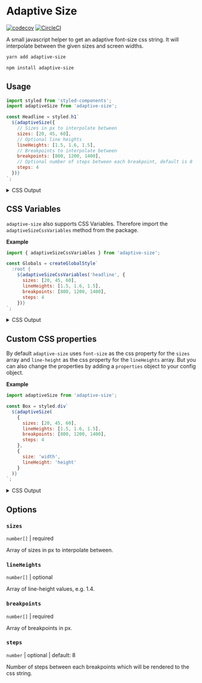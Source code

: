 # Adaptive Size

[![codecov](https://codecov.io/gh/jeslage/adaptive-size/branch/master/graph/badge.svg?token=TJJFPD677O)](https://codecov.io/gh/jeslage/adaptive-size)
[![CircleCI](https://circleci.com/gh/jeslage/adaptive-size.svg?style=shield)](https://circleci.com/gh/jeslage/adaptive-size)

A small javascript helper to get an adaptive font-size css string. It will interpolate between the given sizes and screen widths.

```bash
yarn add adaptive-size

npm install adaptive-size
```

## Usage

```js
import styled from 'styled-components';
import adaptiveSize from 'adaptive-size';

const Headline = styled.h1`
  ${adaptiveSize({
    // Sizes in px to interpolate between
    sizes: [20, 45, 60],
    // Optional line heights
    lineHeights: [1.5, 1.6, 1.5],
    // Breakpoints to interpolate between
    breakpoints: [800, 1200, 1400],
    // Optional number of steps between each breakpoint, default is 8
    steps: 4
  })}
`;
```

<details>
  <summary>CSS Output</summary>

```css
.sc-bZQynM {
  font-size: 1.25rem;
  line-height: 1.5;
}

@media (min-width: 56.25rem) {
  .sc-bZQynM {
    font-size: 1.6406rem;
    line-height: 1.52;
  }
}

@media (min-width: 62.5rem) {
  .sc-bZQynM {
    font-size: 2.0313rem;
    line-height: 1.55;
  }
}

@media (min-width: 68.75rem) {
  .sc-bZQynM {
    font-size: 2.4219rem;
    line-height: 1.58;
  }
}

@media (min-width: 75rem) {
  .sc-bZQynM {
    font-size: 2.8125rem;
    line-height: 1.6;
  }
}

@media (min-width: 78.125rem) {
  .sc-bZQynM {
    font-size: 3.0469rem;
    line-height: 1.58;
  }
}

@media (min-width: 81.25rem) {
  .sc-bZQynM {
    font-size: 3.2813rem;
    line-height: 1.55;
  }
}

@media (min-width: 84.375rem) {
  .sc-bZQynM {
    font-size: 3.5156rem;
    line-height: 1.52;
  }
}

@media (min-width: 87.5rem) {
  .sc-bZQynM {
    font-size: 3.75rem;
    line-height: 1.5;
  }
}
```

</details>

## CSS Variables

`adaptive-size` also supports CSS Variables. Therefore import the `adaptiveSizeCssVariables` method from the package.

**Example**

```js
import { adaptiveSizeCssVariables } from 'adaptive-size';

const Globals = createGlobalStyle`
  :root {
    ${adaptiveSizeCssVariables('headline', {
      sizes: [20, 45, 60],
      lineHeights: [1.5, 1.6, 1.5],
      breakpoints: [800, 1200, 1400],
      steps: 4
    })}
`;
```

<details>
  <summary>CSS Output</summary>

```css
:root {
  --headline-font-size: 1.25rem;
  --headline-line-height: 1.5;
}

@media (min-width: 56.25rem) {
  :root {
    --headline-font-size: 1.6406rem;
    --headline-line-height: 1.52;
  }
}

@media (min-width: 62.5rem) {
  :root {
    --headline-font-size: 2.0313rem;
    --headline-line-height: 1.55;
  }
}

@media (min-width: 68.75rem) {
  :root {
    --headline-font-size: 2.4219rem;
    --headline-line-height: 1.58;
  }
}

@media (min-width: 75rem) {
  :root {
    --headline-font-size: 2.8125rem;
    --headline-line-height: 1.6;
  }
}

@media (min-width: 78.125rem) {
  :root {
    --headline-font-size: 3.0469rem;
    --headline-line-height: 1.58;
  }
}

@media (min-width: 81.25rem) {
  :root {
    --headline-font-size: 3.2813rem;
    --headline-line-height: 1.55;
  }
}

@media (min-width: 84.375rem) {
  :root {
    --headline-font-size: 3.5156rem;
    --headline-line-height: 1.52;
  }
}

@media (min-width: 87.5rem) {
  :root {
    --headline-font-size: 3.75rem;
    --headline-line-height: 1.5;
  }
}
```

</details>

## Custom CSS properties

By default `adaptive-size` uses `font-size` as the css property for the `sizes` array and `line-height` as the css property for the `lineHeights` array. But you can also change the properties by adding a `properties` object to your config object.

**Example**

```js
import adaptiveSize from 'adaptive-size';

const Box = styled.div`
  ${adaptiveSize(
    {
      sizes: [20, 45, 60],
      lineHeights: [1.5, 1.6, 1.5],
      breakpoints: [800, 1200, 1400],
      steps: 4
    },
    {
      size: 'width',
      lineHeight: 'height'
    }
  )}
`;
```

<details>
  <summary>CSS Output</summary>

```css
.sc-bZQynM {
  width: 1.25rem;
  height: 1.5;
}

@media (min-width: 56.25rem) {
  .sc-bZQynM {
    width: 1.6406rem;
    height: 1.52;
  }
}

@media (min-width: 62.5rem) {
  .sc-bZQynM {
    width: 2.0313rem;
    height: 1.55;
  }
}

@media (min-width: 68.75rem) {
  .sc-bZQynM {
    width: 2.4219rem;
    height: 1.58;
  }
}

@media (min-width: 75rem) {
  .sc-bZQynM {
    width: 2.8125rem;
    height: 1.6;
  }
}

@media (min-width: 78.125rem) {
  .sc-bZQynM {
    width: 3.0469rem;
    height: 1.58;
  }
}

@media (min-width: 81.25rem) {
  .sc-bZQynM {
    width: 3.2813rem;
    height: 1.55;
  }
}

@media (min-width: 84.375rem) {
  .sc-bZQynM {
    width: 3.5156rem;
    height: 1.52;
  }
}

@media (min-width: 87.5rem) {
  .sc-bZQynM {
    width: 3.75rem;
    height: 1.5;
  }
}
```

</details>

## Options

### `sizes`

`number[]` | required

Array of sizes in px to interpolate between.

### `lineHeights`

`number[]` | optional

Array of line-height values, e.g. 1.4.

### `breakpoints`

`number[]` | required

Array of breakpoints in px.

### `steps`

`number` | optional | default: 8

Number of steps between each breakpoints which will be rendered to the css string.
